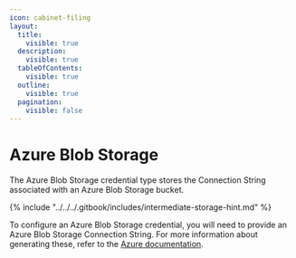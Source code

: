 ```yaml
---
icon: cabinet-filing
layout:
  title:
    visible: true
  description:
    visible: true
  tableOfContents:
    visible: true
  outline:
    visible: true
  pagination:
    visible: false
---
```


# Azure Blob Storage

The Azure Blob Storage credential type stores the Connection String associated with an Azure Blob Storage bucket.

{% include "../../../.gitbook/includes/intermediate-storage-hint.md" %}

To configure an Azure Blob Storage credential, you will need to provide an Azure Blob Storage Connection String. For more information about generating these, refer to the [Azure documentation](https://learn.microsoft.com/en-gb/azure/storage/common/storage-account-keys-manage?tabs=azure-portal#regenerate-access-keys).

